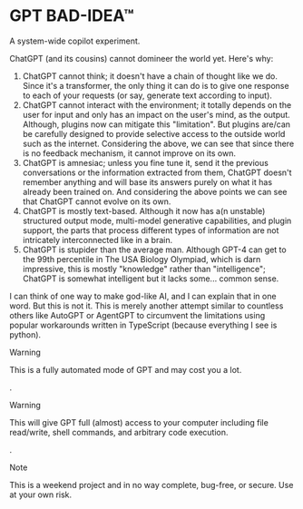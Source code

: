 # GPT BAD-IDEA™

A system-wide copilot experiment.

ChatGPT (and its cousins) cannot domineer the world yet. Here's why:

1. ChatGPT cannot think; it doesn't have a chain of thought like we do. Since
   it's a transformer, the only thing it can do is to give one response to each
   of your requests (or say, generate text according to input).
2. ChatGPT cannot interact with the environment; it totally depends on the user
   for input and only has an impact on the user's mind, as the output. Although,
   plugins now can mitigate this "limitation". But plugins are/can be carefully
   designed to provide selective access to the outside world such as the
   internet. Considering the above, we can see that since there is no feedback
   mechanism, it cannot improve on its own.
3. ChatGPT is amnesiac; unless you fine tune it, send it the previous
   conversations or the information extracted from them, ChatGPT doesn't
   remember anything and will base its answers purely on what it has already
   been trained on. And considering the above points we can see that ChatGPT
   cannot evolve on its own.
4. ChatGPT is mostly text-based. Although it now has a(n unstable) structured
   output mode, multi-model generative capabilities, and plugin support, the
   parts that process different types of information are not intricately
   interconnected like in a brain.
5. ChatGPT is stupider than the average man. Although GPT-4 can get to the 99th
   percentile in The USA Biology Olympiad, which is darn impressive, this is
   mostly "knowledge" rather than "intelligence"; ChatGPT is somewhat
   intelligent but it lacks some... common sense.

I can think of one way to make god-like AI, and I can explain that in one word.
But this is not it. This is merely another attempt similar to countless others
like AutoGPT or AgentGPT to circumvent the limitations using popular workarounds
written in TypeScript (because everything I see is python).

> [!WARNING]
> This is a fully automated mode of GPT and may cost you a lot.  

.

> [!WARNING]
> This will give GPT full (almost) access to your computer including file read/write, shell commands, and arbitrary code execution.  

.

> [!NOTE]  
> This is a weekend project and in no way complete, bug-free, or secure. Use at your own risk.
